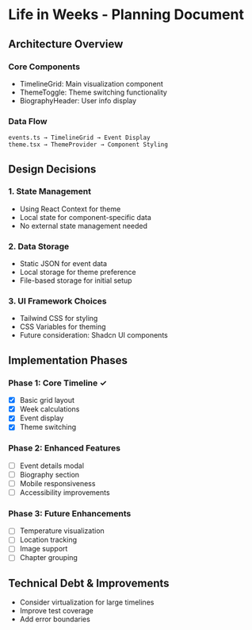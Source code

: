 # Life in Weeks - Planning Document

## Architecture Overview

### Core Components
- TimelineGrid: Main visualization component
- ThemeToggle: Theme switching functionality
- BiographyHeader: User info display

### Data Flow
```
events.ts → TimelineGrid → Event Display
theme.tsx → ThemeProvider → Component Styling
```

## Design Decisions

### 1. State Management
- Using React Context for theme
- Local state for component-specific data
- No external state management needed

### 2. Data Storage
- Static JSON for event data
- Local storage for theme preference
- File-based storage for initial setup

### 3. UI Framework Choices
- Tailwind CSS for styling
- CSS Variables for theming
- Future consideration: Shadcn UI components

## Implementation Phases

### Phase 1: Core Timeline ✓
- [x] Basic grid layout
- [x] Week calculations
- [x] Event display
- [x] Theme switching

### Phase 2: Enhanced Features
- [ ] Event details modal
- [ ] Biography section
- [ ] Mobile responsiveness
- [ ] Accessibility improvements

### Phase 3: Future Enhancements
- [ ] Temperature visualization
- [ ] Location tracking
- [ ] Image support
- [ ] Chapter grouping

## Technical Debt & Improvements
- Consider virtualization for large timelines
- Improve test coverage
- Add error boundaries 